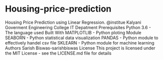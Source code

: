 # Housing-price-prediction
Housing Price Prediction using Linear Regression. @institue Kalyani Goverment Engineering College IT Depatment
Prerequisites
Python 3.6 - The language used
Built With
MATPLOTLIB - Python ploting Module
SEABORN - Python statistical data visualization
PANDAS - Python module to effectively handel csv file
SKLEARN - Python module for machine learning
Authors
Sarish Biswas-sarishbiswas
License
This project is licensed under the MIT License - see the LICENSE.md file for details
